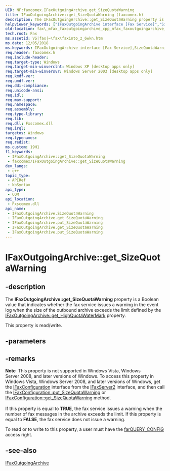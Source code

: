 ```yaml
---
UID: NF:faxcomex.IFaxOutgoingArchive.get_SizeQuotaWarning
title: IFaxOutgoingArchive::get_SizeQuotaWarning (faxcomex.h)
description: The IFaxOutgoingArchive::get_SizeQuotaWarning property is a Boolean value that indicates whether the fax service issues a warning in the event log when the size of the outbound archive exceeds the limit defined by the IFaxOutgoingArchive::get_HighQuotaWaterMark property.
helpviewer_keywords: ["IFaxOutgoingArchive interface [Fax Service]","SizeQuotaWarning property","IFaxOutgoingArchive.SizeQuotaWarning","IFaxOutgoingArchive.get_SizeQuotaWarning","IFaxOutgoingArchive.put_SizeQuotaWarning","IFaxOutgoingArchive::SizeQuotaWarning","IFaxOutgoingArchive::get_SizeQuotaWarning","IFaxOutgoingArchive::put_SizeQuotaWarning","SizeQuotaWarning property [Fax Service]","SizeQuotaWarning property [Fax Service]","IFaxOutgoingArchive interface","_mfax_faxoutgoingarchive.sizequotawarning","fax._mfax_faxoutgoingarchive_cpp_mfax_faxoutgoingarchive_sizequotawarning_cpp","fax._mfax_faxoutgoingarchive_sizequotawarning","faxcomex/IFaxOutgoingArchive::SizeQuotaWarning","faxcomex/IFaxOutgoingArchive::get_SizeQuotaWarning","faxcomex/IFaxOutgoingArchive::put_SizeQuotaWarning","get_SizeQuotaWarning"]
old-location: fax\_mfax_faxoutgoingarchive_cpp_mfax_faxoutgoingarchive_sizequotawarning_cpp.htm
tech.root: Fax
ms.assetid: VS|fax|~\fax\faxinto_z_6wkn.htm
ms.date: 12/05/2018
ms.keywords: IFaxOutgoingArchive interface [Fax Service],SizeQuotaWarning property, IFaxOutgoingArchive.SizeQuotaWarning, IFaxOutgoingArchive.get_SizeQuotaWarning, IFaxOutgoingArchive.put_SizeQuotaWarning, IFaxOutgoingArchive::SizeQuotaWarning, IFaxOutgoingArchive::get_SizeQuotaWarning, IFaxOutgoingArchive::put_SizeQuotaWarning, SizeQuotaWarning property [Fax Service], SizeQuotaWarning property [Fax Service],IFaxOutgoingArchive interface, _mfax_faxoutgoingarchive.sizequotawarning, fax._mfax_faxoutgoingarchive_cpp_mfax_faxoutgoingarchive_sizequotawarning_cpp, fax._mfax_faxoutgoingarchive_sizequotawarning, faxcomex/IFaxOutgoingArchive::SizeQuotaWarning, faxcomex/IFaxOutgoingArchive::get_SizeQuotaWarning, faxcomex/IFaxOutgoingArchive::put_SizeQuotaWarning, get_SizeQuotaWarning
req.header: faxcomex.h
req.include-header: 
req.target-type: Windows
req.target-min-winverclnt: Windows XP [desktop apps only]
req.target-min-winversvr: Windows Server 2003 [desktop apps only]
req.kmdf-ver: 
req.umdf-ver: 
req.ddi-compliance: 
req.unicode-ansi: 
req.idl: 
req.max-support: 
req.namespace: 
req.assembly: 
req.type-library: 
req.lib: 
req.dll: Fxscomex.dll
req.irql: 
targetos: Windows
req.typenames: 
req.redist: 
ms.custom: 19H1
f1_keywords:
 - IFaxOutgoingArchive::get_SizeQuotaWarning
 - faxcomex/IFaxOutgoingArchive::get_SizeQuotaWarning
dev_langs:
 - c++
topic_type:
 - APIRef
 - kbSyntax
api_type:
 - COM
api_location:
 - Fxscomex.dll
api_name:
 - IFaxOutgoingArchive.SizeQuotaWarning
 - IFaxOutgoingArchive.get_SizeQuotaWarning
 - IFaxOutgoingArchive.put_SizeQuotaWarning
 - IFaxOutgoingArchive.get_SizeQuotaWarning
 - IFaxOutgoingArchive.put_SizeQuotaWarning
---
```


# IFaxOutgoingArchive::get_SizeQuotaWarning


## -description

The <b>IFaxOutgoingArchive::get_SizeQuotaWarning</b> property is a Boolean value that indicates whether the fax service issues a warning in the event log when the size of the outbound archive exceeds the limit defined by the <a href="https://docs.microsoft.com/previous-versions/windows/desktop/fax/-mfax-faxoutgoingarchive-highquotawatermark-vb">IFaxOutgoingArchive::get_HighQuotaWaterMark</a> property.

This property is read/write.

## -parameters

## -remarks

<div class="alert"><b>Note</b>  This property is not supported in Windows Vista, Windows Server 2008, and later versions of Windows. To access this property in Windows Vista, Windows Server 2008, and later versions of Windows,  get the <a href="https://docs.microsoft.com/previous-versions/windows/desktop/api/faxcomex/nn-faxcomex-ifaxconfiguration">IFaxConfiguration</a> interface from the <a href="https://docs.microsoft.com/previous-versions/windows/desktop/api/faxcomex/nn-faxcomex-ifaxserver2">IFaxServer2</a> interface, and then call the  <a href="https://docs.microsoft.com/previous-versions/windows/desktop/fax/-mfax-faxconfiguration-sizequotawarning-vb">IFaxConfiguration::put_SizeQuotaWarning</a>   or <a href="https://docs.microsoft.com/previous-versions/windows/desktop/fax/-mfax-faxconfiguration-sizequotawarning-vb">IFaxConfiguration::get_SizeQuotaWarning</a> method.</div>
<div> </div>
If this property is equal to <b>TRUE</b>, the fax service issues a warning when the number of fax messages in the archive exceeds the limit. If this property is equal to <b>FALSE</b>, the fax service does not issue a warning.

To read or to write to this property, a user must have the <a href="https://docs.microsoft.com/previous-versions/windows/desktop/api/faxcomex/ne-faxcomex-fax_access_rights_enum">farQUERY_CONFIG</a> access right.

## -see-also

<a href="https://docs.microsoft.com/previous-versions/windows/desktop/api/faxcomex/nn-faxcomex-ifaxoutgoingarchive">IFaxOutgoingArchive</a>

